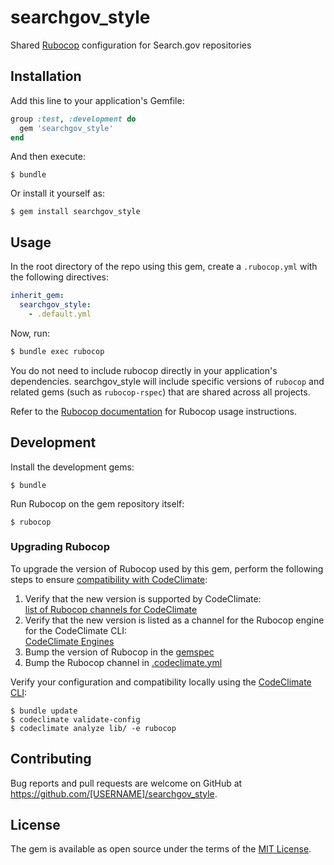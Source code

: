 # searchgov_style

Shared [Rubocop](https://rubocop.org/) configuration for Search.gov repositories

## Installation

Add this line to your application's Gemfile:

```ruby
group :test, :development do
  gem 'searchgov_style'
end
```

And then execute:

    $ bundle

Or install it yourself as:

    $ gem install searchgov_style

## Usage

In the root directory of the repo using this gem, create a `.rubocop.yml` with the following directives:

```yaml
inherit_gem:
  searchgov_style:
    - .default.yml
```

Now, run:

```bash
$ bundle exec rubocop
```

You do not need to include rubocop directly in your application's dependencies. searchgov_style will include specific versions of `rubocop` and related gems (such as `rubocop-rspec`) that are shared across all projects.

Refer to the [Rubocop documentation](https://docs.rubocop.org/) for Rubocop usage instructions.

## Development

Install the development gems:

    $ bundle

Run Rubocop on the gem repository itself:

    $ rubocop

### Upgrading Rubocop

To upgrade the version of Rubocop used by this gem, perform the
following steps to ensure [compatibility with CodeClimate](https://docs.codeclimate.com/docs/rubocop#using-rubocops-newer-versions):

1. Verify that the new version is supported by CodeClimate:  
   [list of Rubocop channels for CodeClimate](https://github.com/codeclimate/codeclimate-rubocop/branches/all?utf8=%E2%9C%93&query=channel%2Frubocop)
1. Verify that the new version is listed as a channel for the Rubocop engine for the CodeClimate CLI:  
   [CodeClimate Engines](https://github.com/codeclimate/codeclimate/blob/master/config/engines.yml)
1. Bump the version of Rubocop in the [gemspec](searchgov-style.gemspec)
1. Bump the Rubocop channel in [.codeclimate.yml](.codeclimate.yml)

Verify your configuration and compatibility locally using the [CodeClimate CLI](https://github.com/codeclimate/codeclimate):

    $ bundle update
    $ codeclimate validate-config
    $ codeclimate analyze lib/ -e rubocop

## Contributing

Bug reports and pull requests are welcome on GitHub at https://github.com/[USERNAME]/searchgov_style.

## License

The gem is available as open source under the terms of the [MIT License](https://opensource.org/licenses/MIT).
